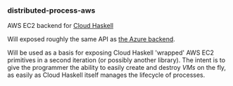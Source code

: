 ### distributed-process-aws

AWS EC2 backend for [Cloud Haskell](http://haskell-distributed.github.com)

Will exposed roughly the same API as
[the Azure backend](https://github.com/haskell-distributed/distributed-process-azure).

Will be used as a basis for exposing Cloud Haskell 'wrapped' AWS EC2 primitives in a second iteration
(or possibly another library). The intent is to give the programmer the ability to easily create and destroy
_VMs_ on the fly, as easily as Cloud Haskell itself manages the lifecycle of processes.

